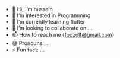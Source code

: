 - 👋 Hi, I’m hussein
- 👀 I’m interested in Programming
- 🌱 I’m currently learning flutter
- 💞️ I’m looking to collaborate on ...
- 📫 How to reach me {foozolf@gmail.com}
- 😄 Pronouns: ...
- ⚡ Fun fact: ...

<!---
CNeleven/CNeleven is a ✨ special ✨ repository because its `README.md` (this file) appears on your GitHub profile.
You can click the Preview link to take a look at your changes.
--->
